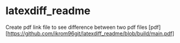 # latexdiff_readme
Create pdf link file to see difference between two pdf files [pdf][https://github.com/ikrom96git/latexdiff_readme/blob/build/main.pdf]
